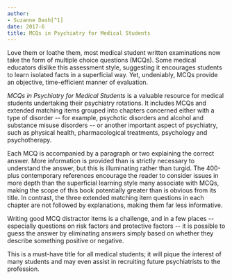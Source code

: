 ```yaml
---
author:
- Suzanne Dash[^1]
date: 2017-6
title: MCQs in Psychiatry for Medical Students
---
```


Love them or loathe them, most medical student written examinations now
take the form of multiple choice questions (MCQs). Some medical
educators dislike this assessment style, suggesting it encourages
students to learn isolated facts in a superficial way. Yet, undeniably,
MCQs provide an objective, time-efficient manner of evaluation.

*MCQs in Psychiatry for Medical Students* is a valuable resource for
medical students undertaking their psychiatry rotations. It includes
MCQs and extended matching items grouped into chapters concerned either
with a type of disorder -- for example, psychotic disorders and alcohol
and substance misuse disorders -- or another important aspect of
psychiatry, such as physical health, pharmacological treatments,
psychology and psychotherapy.

Each MCQ is accompanied by a paragraph or two explaining the correct
answer. More information is provided than is strictly necessary to
understand the answer, but this is illuminating rather than turgid. The
400-plus contemporary references encourage the reader to consider issues
in more depth than the superficial learning style many associate with
MCQs, making the scope of this book potentially greater than is obvious
from its title. In contrast, the three extended matching item questions
in each chapter are not followed by explanations, making them far less
informative.

Writing good MCQ distractor items is a challenge, and in a few places --
especially questions on risk factors and protective factors -- it is
possible to guess the answer by eliminating answers simply based on
whether they describe something positive or negative.

This is a must-have title for all medical students; it will pique the
interest of many students and may even assist in recruiting future
psychiatrists to the profession.

[^1]: **Suzanne Dash**, graduate-entry medical student, University of
    Oxford, Oxford, UK; email: <suzanne.dash@medschool.ox.ac.uk>

